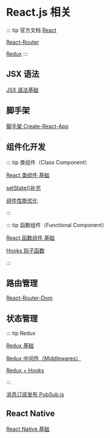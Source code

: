 # React.js 相关

::: tip 官方文档
[React](https://react.docschina.org/)

[React-Router](https://reactrouter.com/)

[Redux](https://www.redux.org.cn/)
:::

## JSX 语法

[JSX 语法基础](./JSX/JSX.md)

## 脚手架

[脚手架 Create-React-App](./Cli/Create-React-App.md)

## 组件化开发

::: tip 类组件（Class Component）

[React 类组件 基础](./ComponentsDev/ClassComponent.md)

[setState()补充](./extra-01.md)

[组件性能优化](./extra-02.md)

:::

::: tip 函数组件（Functional Component）

[React 函数组件 基础](./ComponentsDev/FunctionalComponent.md)

[Hooks 钩子函数](./ComponentsDev/Hooks.md)

:::

## 路由管理

[React-Router-Dom](./Router/React-Router-Dom.md)

## 状态管理

::: tip Redux

[Redux 基础](./StateManage/Redux.md)

[Redux 中间件（Middlewares）]()

[Redux + Hooks]()

:::

[消息订阅发布 PubSub.js](./StateManage/PubSub.md)

## React Native

[React Native 基础](./ReactNative.md)
